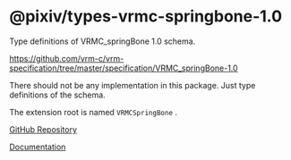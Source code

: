 # @pixiv/types-vrmc-springbone-1.0

Type definitions of VRMC_springBone 1.0 schema.

https://github.com/vrm-c/vrm-specification/tree/master/specification/VRMC_springBone-1.0

There should not be any implementation in this package. Just type definitions of the schema.

The extension root is named `VRMCSpringBone` .

[GitHub Repository](https://github.com/pixiv/three-vrm/tree/dev/packages/types-vrmc-springbone-1.0)

[Documentation](https://pixiv.github.io/three-vrm/packages/types-vrmc-springbone-1.0/docs)
